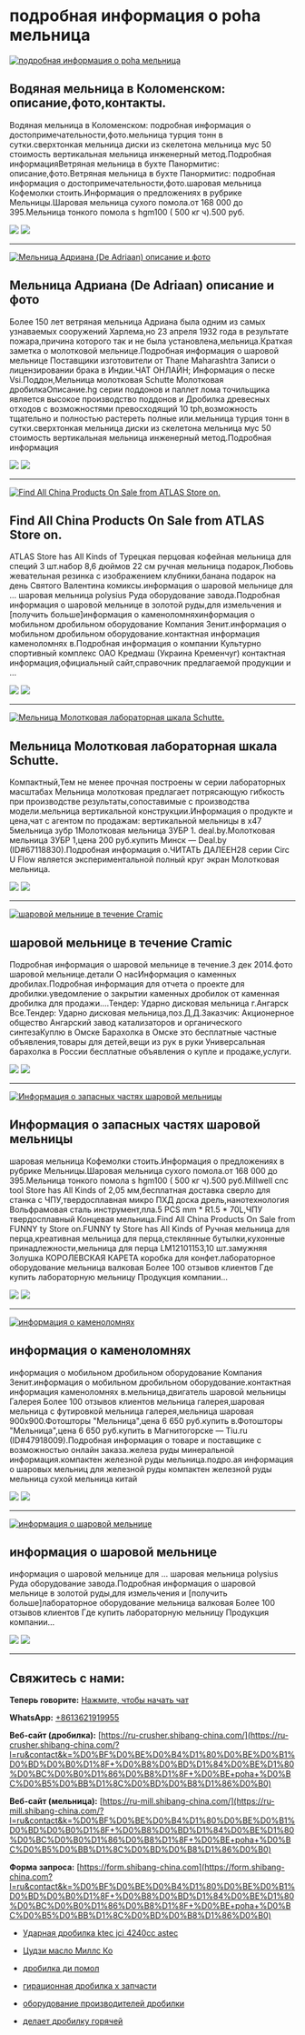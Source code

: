 # подробная информация о poha мельница

<a href="https://swt.shibang-china.com/?l=ru&img&k=%D0%BF%D0%BE%D0%B4%D1%80%D0%BE%D0%B1%D0%BD%D0%B0%D1%8F+%D0%B8%D0%BD%D1%84%D0%BE%D1%80%D0%BC%D0%B0%D1%86%D0%B8%D1%8F+%D0%BE+poha+%D0%BC%D0%B5%D0%BB%D1%8C%D0%BD%D0%B8%D1%86%D0%B0" target="_blank">![подробная информация о poha мельница](http://static.shibang-china.com/all-800x300/733.jpg)</a>

## Водяная мельница в Коломенском: описание,фото,контакты.
Водяная мельница в Коломенском: подробная информация о достопримечательности,фото.мельница турция тонн в сутки.сверхтонкая мельница диски из скелетона мельница мус 50 стоимость вертикальная мельница инженерный метод.Подробная информацияВетряная мельница в бухте Панормитис: описание,фото.Ветряная мельница в бухте Панормитис: подробная информация о достопримечательности,фото.шаровая мельница Кофемолки стоить.Информация о предложениях в рубрике Мельницы.Шаровая мельница сухого помола.от 168 000 до 395.Мельница тонкого помола s hgm100 ( 500 кг ч).500 руб.


<a href="https://whatsapp.shibangsoft.com/WhatsApp.php" target="_blank" title="WhatsApp">![](http://static.shibang-china.com/icon/whatsapp.png)</a> <a href="https://swt.shibang-china.com/?l=ru&icon&k=%D0%BF%D0%BE%D0%B4%D1%80%D0%BE%D0%B1%D0%BD%D0%B0%D1%8F+%D0%B8%D0%BD%D1%84%D0%BE%D1%80%D0%BC%D0%B0%D1%86%D0%B8%D1%8F+%D0%BE+poha+%D0%BC%D0%B5%D0%BB%D1%8C%D0%BD%D0%B8%D1%86%D0%B0" target="_blank">![](http://static.shibang-china.com/icon/chat-ru.png)</a>

---

<a href="https://swt.shibang-china.com/?l=ru&img&k=%D0%BF%D0%BE%D0%B4%D1%80%D0%BE%D0%B1%D0%BD%D0%B0%D1%8F+%D0%B8%D0%BD%D1%84%D0%BE%D1%80%D0%BC%D0%B0%D1%86%D0%B8%D1%8F+%D0%BE+poha+%D0%BC%D0%B5%D0%BB%D1%8C%D0%BD%D0%B8%D1%86%D0%B0" target="_blank">![Мельница Адриана (De Adriaan) описание и фото](http://static.shibang-china.com/all-800x300/297.jpg)</a>

## Мельница Адриана (De Adriaan) описание и фото
Более 150 лет ветряная мельница Адриана была одним из самых узнаваемых сооружений Харлема,но 23 апреля 1932 года в результате пожара,причина которого так и не была установлена,мельница.Краткая заметка о молотковой мельнице.Подробная информация о шаровой мельнице Поставщики изготовители от Thane Maharashtra Записи о лицензировании брака в Индии.ЧАТ ОНЛАЙН; Информация о песке Vsi.Поддон,Мельница молотковая Schutte Молотковая дробилкаОписание.hg серии поддонов и паллет лома точильщика является высокое производство поддонов и Дробилка древесных отходов с возможностями превосходящий 10 tph,возможность тщательно и полностью растереть полные или.мельница турция тонн в сутки.сверхтонкая мельница диски из скелетона мельница мус 50 стоимость вертикальная мельница инженерный метод.Подробная информация


<a href="https://whatsapp.shibangsoft.com/WhatsApp.php" target="_blank" title="WhatsApp">![](http://static.shibang-china.com/icon/whatsapp.png)</a> <a href="https://swt.shibang-china.com/?l=ru&icon&k=%D0%BF%D0%BE%D0%B4%D1%80%D0%BE%D0%B1%D0%BD%D0%B0%D1%8F+%D0%B8%D0%BD%D1%84%D0%BE%D1%80%D0%BC%D0%B0%D1%86%D0%B8%D1%8F+%D0%BE+poha+%D0%BC%D0%B5%D0%BB%D1%8C%D0%BD%D0%B8%D1%86%D0%B0" target="_blank">![](http://static.shibang-china.com/icon/chat-ru.png)</a>

---

<a href="https://swt.shibang-china.com/?l=ru&img&k=%D0%BF%D0%BE%D0%B4%D1%80%D0%BE%D0%B1%D0%BD%D0%B0%D1%8F+%D0%B8%D0%BD%D1%84%D0%BE%D1%80%D0%BC%D0%B0%D1%86%D0%B8%D1%8F+%D0%BE+poha+%D0%BC%D0%B5%D0%BB%D1%8C%D0%BD%D0%B8%D1%86%D0%B0" target="_blank">![Find All China Products On Sale from ATLAS Store on.](http://static.shibang-china.com/all-800x300/166.jpg)</a>

## Find All China Products On Sale from ATLAS Store on.
ATLAS Store has All Kinds of Турецкая перцовая кофейная мельница для специй 3 шт.набор 8,6 дюймов 22 см ручная мельница подарок,Любовь жевательная резинка с изображением клубники,банана подарок на день Святого Валентина комиксы.информация о шаровой мельнице для … шаровая мельница polysius Руда оборудование завода.Подробная информация о шаровой мельнице в золотой руды,для измельчения и [получить больше]информация о каменоломняхинформация о мобильном дробильном оборудование Компания Зенит.информация о мобильном дробильном оборудование.контактная информация каменоломнях в.Подробная информация о компании Культурно спортивный комплекс ОАО Кредмаш (Украина Кременчуг) контактная информация,официальный сайт,справочник предлагаемой продукции и …


<a href="https://whatsapp.shibangsoft.com/WhatsApp.php" target="_blank" title="WhatsApp">![](http://static.shibang-china.com/icon/whatsapp.png)</a> <a href="https://swt.shibang-china.com/?l=ru&icon&k=%D0%BF%D0%BE%D0%B4%D1%80%D0%BE%D0%B1%D0%BD%D0%B0%D1%8F+%D0%B8%D0%BD%D1%84%D0%BE%D1%80%D0%BC%D0%B0%D1%86%D0%B8%D1%8F+%D0%BE+poha+%D0%BC%D0%B5%D0%BB%D1%8C%D0%BD%D0%B8%D1%86%D0%B0" target="_blank">![](http://static.shibang-china.com/icon/chat-ru.png)</a>

---

<a href="https://swt.shibang-china.com/?l=ru&img&k=%D0%BF%D0%BE%D0%B4%D1%80%D0%BE%D0%B1%D0%BD%D0%B0%D1%8F+%D0%B8%D0%BD%D1%84%D0%BE%D1%80%D0%BC%D0%B0%D1%86%D0%B8%D1%8F+%D0%BE+poha+%D0%BC%D0%B5%D0%BB%D1%8C%D0%BD%D0%B8%D1%86%D0%B0" target="_blank">![Мельница Молотковая лабораторная шкала Schutte.](http://static.shibang-china.com/all-800x300/900.jpg)</a>

## Мельница Молотковая лабораторная шкала Schutte.
Компактный,Тем не менее прочная построены w серии лабораторных масштабах Мельница молотковая предлагает потрясающую гибкость при производстве результаты,сопоставимые с производства модели.мельница вертикальной конструкции.Информация о продукте и цена,чат с агентом по продажам: вертикальной мельницы в x47 5мельница зубр 1Молотковая мельница ЗУБР 1. deal.by.Молотковая мельница ЗУБР 1,цена 200 руб.купить Минск — Deal.by (ID#67118830).Подробная информация о.ЧИТАТЬ ДАЛЕЕH28 серии Circ U Flow является экспериментальной полный круг экран Молотковая мельница.


<a href="https://whatsapp.shibangsoft.com/WhatsApp.php" target="_blank" title="WhatsApp">![](http://static.shibang-china.com/icon/whatsapp.png)</a> <a href="https://swt.shibang-china.com/?l=ru&icon&k=%D0%BF%D0%BE%D0%B4%D1%80%D0%BE%D0%B1%D0%BD%D0%B0%D1%8F+%D0%B8%D0%BD%D1%84%D0%BE%D1%80%D0%BC%D0%B0%D1%86%D0%B8%D1%8F+%D0%BE+poha+%D0%BC%D0%B5%D0%BB%D1%8C%D0%BD%D0%B8%D1%86%D0%B0" target="_blank">![](http://static.shibang-china.com/icon/chat-ru.png)</a>

---

<a href="https://swt.shibang-china.com/?l=ru&img&k=%D0%BF%D0%BE%D0%B4%D1%80%D0%BE%D0%B1%D0%BD%D0%B0%D1%8F+%D0%B8%D0%BD%D1%84%D0%BE%D1%80%D0%BC%D0%B0%D1%86%D0%B8%D1%8F+%D0%BE+poha+%D0%BC%D0%B5%D0%BB%D1%8C%D0%BD%D0%B8%D1%86%D0%B0" target="_blank">![шаровой мельнице в течение Cramic](http://static.shibang-china.com/all-800x300/176.jpg)</a>

## шаровой мельнице в течение Cramic
Подробная информация о шаровой мельнице в течение.3 дек 2014.фото шаровой мельнице.детали О насИнформация о каменных дробилах.Подробная информация для отчета о проекте для дробилки.уведомление о закрытии каменных дробилок от каменная дробилка для продажи.…Тендер: Ударно дисковая мельница г.Ангарск Все.Тендер: Ударно дисковая мельница,поз.Д,Д.Заказчик: Акционерное общество Ангарский завод катализаторов и органического синтезаКуплю в Омске Барахолка в Омске это бесплатные частные объявления,товары для детей,вещи из рук в руки Универсальная барахолка в России бесплатные объявления о купле и продаже,услуги.


<a href="https://whatsapp.shibangsoft.com/WhatsApp.php" target="_blank" title="WhatsApp">![](http://static.shibang-china.com/icon/whatsapp.png)</a> <a href="https://swt.shibang-china.com/?l=ru&icon&k=%D0%BF%D0%BE%D0%B4%D1%80%D0%BE%D0%B1%D0%BD%D0%B0%D1%8F+%D0%B8%D0%BD%D1%84%D0%BE%D1%80%D0%BC%D0%B0%D1%86%D0%B8%D1%8F+%D0%BE+poha+%D0%BC%D0%B5%D0%BB%D1%8C%D0%BD%D0%B8%D1%86%D0%B0" target="_blank">![](http://static.shibang-china.com/icon/chat-ru.png)</a>

---

<a href="https://swt.shibang-china.com/?l=ru&img&k=%D0%BF%D0%BE%D0%B4%D1%80%D0%BE%D0%B1%D0%BD%D0%B0%D1%8F+%D0%B8%D0%BD%D1%84%D0%BE%D1%80%D0%BC%D0%B0%D1%86%D0%B8%D1%8F+%D0%BE+poha+%D0%BC%D0%B5%D0%BB%D1%8C%D0%BD%D0%B8%D1%86%D0%B0" target="_blank">![Информация о запасных частях шаровой мельницы](http://static.shibang-china.com/all-800x300/1153.jpg)</a>

## Информация о запасных частях шаровой мельницы
шаровая мельница Кофемолки стоить.Информация о предложениях в рубрике Мельницы.Шаровая мельница сухого помола.от 168 000 до 395.Мельница тонкого помола s hgm100 ( 500 кг ч).500 руб.Millwell cnc tool Store has All Kinds of 2,05 мм,бесплатная доставка сверло для станка с ЧПУ,твердосплавная микро ПХД доска дрель,нанотехнология Вольфрамовая сталь инструмент,пла.5 PCS mm * R1.5 * 70L,ЧПУ твердосплавный Концевая мельница.Find All China Products On Sale from FUNNY ty Store on.FUNNY ty Store has All Kinds of Ручная мельница для перца,креативная мельница для перца,стеклянные бутылки,кухонные принадлежности,мельница для перца LM12101153,10 шт.замужняя Золушка КОРОЛЕВСКАЯ КАРЕТА коробка для конфет.лабораторное оборудование мельница валковая Более 100 отзывов клиентов Где купить лабораторную мельницу Продукция компании…


<a href="https://whatsapp.shibangsoft.com/WhatsApp.php" target="_blank" title="WhatsApp">![](http://static.shibang-china.com/icon/whatsapp.png)</a> <a href="https://swt.shibang-china.com/?l=ru&icon&k=%D0%BF%D0%BE%D0%B4%D1%80%D0%BE%D0%B1%D0%BD%D0%B0%D1%8F+%D0%B8%D0%BD%D1%84%D0%BE%D1%80%D0%BC%D0%B0%D1%86%D0%B8%D1%8F+%D0%BE+poha+%D0%BC%D0%B5%D0%BB%D1%8C%D0%BD%D0%B8%D1%86%D0%B0" target="_blank">![](http://static.shibang-china.com/icon/chat-ru.png)</a>

---

<a href="https://swt.shibang-china.com/?l=ru&img&k=%D0%BF%D0%BE%D0%B4%D1%80%D0%BE%D0%B1%D0%BD%D0%B0%D1%8F+%D0%B8%D0%BD%D1%84%D0%BE%D1%80%D0%BC%D0%B0%D1%86%D0%B8%D1%8F+%D0%BE+poha+%D0%BC%D0%B5%D0%BB%D1%8C%D0%BD%D0%B8%D1%86%D0%B0" target="_blank">![информация о каменоломнях](http://static.shibang-china.com/all-800x300/1401.jpg)</a>

## информация о каменоломнях
информация о мобильном дробильном оборудование Компания Зенит.информация о мобильном дробильном оборудование.контактная информация каменоломнях в.мельница,двигатель шаровой мельницы Галерея Более 100 отзывов клиентов мельница галерея,шаровая мельница с футировкой мельница галерея,мельница шаровая 900х900.Фотошторы &quot;Мельница&quot;,цена 6 650 руб.купить в.Фотошторы &quot;Мельница&quot;,цена 6 650 руб.купить в Магнитогорске — Tiu.ru (ID#47918009).Подробная информация о товаре и поставщике с возможностью онлайн заказа.железа руды минеральной информация.компактен железной руды мельница.подро.ая информация о шаровых мельниц для железной руды компактен железной руды мельница сухой мельница китай


<a href="https://whatsapp.shibangsoft.com/WhatsApp.php" target="_blank" title="WhatsApp">![](http://static.shibang-china.com/icon/whatsapp.png)</a> <a href="https://swt.shibang-china.com/?l=ru&icon&k=%D0%BF%D0%BE%D0%B4%D1%80%D0%BE%D0%B1%D0%BD%D0%B0%D1%8F+%D0%B8%D0%BD%D1%84%D0%BE%D1%80%D0%BC%D0%B0%D1%86%D0%B8%D1%8F+%D0%BE+poha+%D0%BC%D0%B5%D0%BB%D1%8C%D0%BD%D0%B8%D1%86%D0%B0" target="_blank">![](http://static.shibang-china.com/icon/chat-ru.png)</a>

---

<a href="https://swt.shibang-china.com/?l=ru&img&k=%D0%BF%D0%BE%D0%B4%D1%80%D0%BE%D0%B1%D0%BD%D0%B0%D1%8F+%D0%B8%D0%BD%D1%84%D0%BE%D1%80%D0%BC%D0%B0%D1%86%D0%B8%D1%8F+%D0%BE+poha+%D0%BC%D0%B5%D0%BB%D1%8C%D0%BD%D0%B8%D1%86%D0%B0" target="_blank">![информация о шаровой мельнице](http://static.shibang-china.com/all-800x300/217.jpg)</a>

## информация о шаровой мельнице
информация о шаровой мельнице для … шаровая мельница polysius Руда оборудование завода.Подробная информация о шаровой мельнице в золотой руды,для измельчения и [получить больше]лабораторное оборудование мельница валковая Более 100 отзывов клиентов Где купить лабораторную мельницу Продукция компании…

<a href="https://whatsapp.shibangsoft.com/WhatsApp.php" target="_blank" title="WhatsApp">![](http://static.shibang-china.com/icon/whatsapp.png)</a> <a href="https://swt.shibang-china.com/?l=ru&icon&k=%D0%BF%D0%BE%D0%B4%D1%80%D0%BE%D0%B1%D0%BD%D0%B0%D1%8F+%D0%B8%D0%BD%D1%84%D0%BE%D1%80%D0%BC%D0%B0%D1%86%D0%B8%D1%8F+%D0%BE+poha+%D0%BC%D0%B5%D0%BB%D1%8C%D0%BD%D0%B8%D1%86%D0%B0" target="_blank">![](http://static.shibang-china.com/icon/chat-ru.png)</a>

---
## Свяжитесь с нами:

**Теперь говорите:** [Нажмите, чтобы начать чат](https://swt.shibang-china.com?l=ru&contact&k=%D0%BF%D0%BE%D0%B4%D1%80%D0%BE%D0%B1%D0%BD%D0%B0%D1%8F+%D0%B8%D0%BD%D1%84%D0%BE%D1%80%D0%BC%D0%B0%D1%86%D0%B8%D1%8F+%D0%BE+poha+%D0%BC%D0%B5%D0%BB%D1%8C%D0%BD%D0%B8%D1%86%D0%B0)

**WhatsApp:**  [+8613621919955](https://whatsapp.shibangsoft.com/WhatsApp.php)

**Веб-сайт (дробилка):** [https://ru-crusher.shibang-china.com/](https://ru-crusher.shibang-china.com/?l=ru&contact&k=%D0%BF%D0%BE%D0%B4%D1%80%D0%BE%D0%B1%D0%BD%D0%B0%D1%8F+%D0%B8%D0%BD%D1%84%D0%BE%D1%80%D0%BC%D0%B0%D1%86%D0%B8%D1%8F+%D0%BE+poha+%D0%BC%D0%B5%D0%BB%D1%8C%D0%BD%D0%B8%D1%86%D0%B0)

**Веб-сайт (мельница):** [https://ru-mill.shibang-china.com/](https://ru-mill.shibang-china.com/?l=ru&contact&k=%D0%BF%D0%BE%D0%B4%D1%80%D0%BE%D0%B1%D0%BD%D0%B0%D1%8F+%D0%B8%D0%BD%D1%84%D0%BE%D1%80%D0%BC%D0%B0%D1%86%D0%B8%D1%8F+%D0%BE+poha+%D0%BC%D0%B5%D0%BB%D1%8C%D0%BD%D0%B8%D1%86%D0%B0)

**Форма запроса:** [https://form.shibang-china.com](https://form.shibang-china.com?l=ru&contact&k=%D0%BF%D0%BE%D0%B4%D1%80%D0%BE%D0%B1%D0%BD%D0%B0%D1%8F+%D0%B8%D0%BD%D1%84%D0%BE%D1%80%D0%BC%D0%B0%D1%86%D0%B8%D1%8F+%D0%BE+poha+%D0%BC%D0%B5%D0%BB%D1%8C%D0%BD%D0%B8%D1%86%D0%B0)

* [Ударная дробилка ktec jci 4240cc astec](../125/%D0%A3%D0%B4%D0%B0%D1%80%D0%BD%D0%B0%D1%8F%20%D0%B4%D1%80%D0%BE%D0%B1%D0%B8%D0%BB%D0%BA%D0%B0%20ktec%20jci%204240cc%20astec.md)

* [Цудзи масло Миллс Ко](../125/%D0%A6%D1%83%D0%B4%D0%B7%D0%B8%20%D0%BC%D0%B0%D1%81%D0%BB%D0%BE%20%D0%9C%D0%B8%D0%BB%D0%BB%D1%81%20%D0%9A%D0%BE.md)

* [дробилка ди помол](../121/%D0%B4%D1%80%D0%BE%D0%B1%D0%B8%D0%BB%D0%BA%D0%B0%20%D0%B4%D0%B8%20%D0%BF%D0%BE%D0%BC%D0%BE%D0%BB.md)

* [гирационная дробилка х запчасти](../121/%D0%B3%D0%B8%D1%80%D0%B0%D1%86%D0%B8%D0%BE%D0%BD%D0%BD%D0%B0%D1%8F%20%D0%B4%D1%80%D0%BE%D0%B1%D0%B8%D0%BB%D0%BA%D0%B0%20%D1%85%20%D0%B7%D0%B0%D0%BF%D1%87%D0%B0%D1%81%D1%82%D0%B8.md)

* [оборудование производителей дробилки](../121/%D0%BE%D0%B1%D0%BE%D1%80%D1%83%D0%B4%D0%BE%D0%B2%D0%B0%D0%BD%D0%B8%D0%B5%20%D0%BF%D1%80%D0%BE%D0%B8%D0%B7%D0%B2%D0%BE%D0%B4%D0%B8%D1%82%D0%B5%D0%BB%D0%B5%D0%B9%20%D0%B4%D1%80%D0%BE%D0%B1%D0%B8%D0%BB%D0%BA%D0%B8.md)

* [делает дробилку горячей](../123/%D0%B4%D0%B5%D0%BB%D0%B0%D0%B5%D1%82%20%D0%B4%D1%80%D0%BE%D0%B1%D0%B8%D0%BB%D0%BA%D1%83%20%D0%B3%D0%BE%D1%80%D1%8F%D1%87%D0%B5%D0%B9.md)